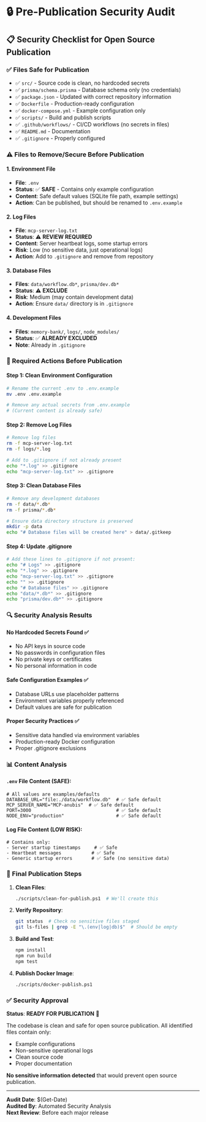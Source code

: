 # 🔒 Pre-Publication Security Audit

## 📋 Security Checklist for Open Source Publication

### ✅ Files Safe for Publication

- ✅ `src/` - Source code is clean, no hardcoded secrets
- ✅ `prisma/schema.prisma` - Database schema only (no credentials)
- ✅ `package.json` - Updated with correct repository information
- ✅ `Dockerfile` - Production-ready configuration
- ✅ `docker-compose.yml` - Example configuration only
- ✅ `scripts/` - Build and publish scripts
- ✅ `.github/workflows/` - CI/CD workflows (no secrets in files)
- ✅ `README.md` - Documentation
- ✅ `.gitignore` - Properly configured

### ⚠️ Files to Remove/Secure Before Publication

#### 1. Environment File

- **File**: `.env`
- **Status**: ✅ **SAFE** - Contains only example configuration
- **Content**: Safe default values (SQLite file path, example settings)
- **Action**: Can be published, but should be renamed to `.env.example`

#### 2. Log Files

- **File**: `mcp-server-log.txt`
- **Status**: ⚠️ **REVIEW REQUIRED**
- **Content**: Server heartbeat logs, some startup errors
- **Risk**: Low (no sensitive data, just operational logs)
- **Action**: Add to `.gitignore` and remove from repository

#### 3. Database Files

- **Files**: `data/workflow.db*`, `prisma/dev.db*`
- **Status**: ⚠️ **EXCLUDE**
- **Risk**: Medium (may contain development data)
- **Action**: Ensure `data/` directory is in `.gitignore`

#### 4. Development Files

- **Files**: `memory-bank/`, `logs/`, `node_modules/`
- **Status**: ✅ **ALREADY EXCLUDED**
- **Note**: Already in `.gitignore`

### 🔧 Required Actions Before Publication

#### Step 1: Clean Environment Configuration

```bash
# Rename the current .env to .env.example
mv .env .env.example

# Remove any actual secrets from .env.example
# (Current content is already safe)
```

#### Step 2: Remove Log Files

```bash
# Remove log files
rm -f mcp-server-log.txt
rm -f logs/*.log

# Add to .gitignore if not already present
echo "*.log" >> .gitignore
echo "mcp-server-log.txt" >> .gitignore
```

#### Step 3: Clean Database Files

```bash
# Remove any development databases
rm -f data/*.db*
rm -f prisma/*.db*

# Ensure data directory structure is preserved
mkdir -p data
echo "# Database files will be created here" > data/.gitkeep
```

#### Step 4: Update .gitignore

```bash
# Add these lines to .gitignore if not present:
echo "# Logs" >> .gitignore
echo "*.log" >> .gitignore
echo "mcp-server-log.txt" >> .gitignore
echo "" >> .gitignore
echo "# Database files" >> .gitignore
echo "data/*.db*" >> .gitignore
echo "prisma/dev.db*" >> .gitignore
```

### 🔍 Security Analysis Results

#### No Hardcoded Secrets Found ✅

- No API keys in source code
- No passwords in configuration files
- No private keys or certificates
- No personal information in code

#### Safe Configuration Examples ✅

- Database URLs use placeholder patterns
- Environment variables properly referenced
- Default values are safe for publication

#### Proper Security Practices ✅

- Sensitive data handled via environment variables
- Production-ready Docker configuration
- Proper .gitignore exclusions

### 📊 Content Analysis

#### `.env` File Content (SAFE):

```env
# All values are examples/defaults
DATABASE_URL="file:./data/workflow.db"  # ✅ Safe default
MCP_SERVER_NAME="MCP-anubis"  # ✅ Safe default
PORT=3000                               # ✅ Safe default
NODE_ENV="production"                   # ✅ Safe default
```

#### Log File Content (LOW RISK):

```log
# Contains only:
- Server startup timestamps     # ✅ Safe
- Heartbeat messages           # ✅ Safe
- Generic startup errors       # ✅ Safe (no sensitive data)
```

### 🎯 Final Publication Steps

1. **Clean Files**:

   ```bash
   ./scripts/clean-for-publish.ps1  # We'll create this
   ```

2. **Verify Repository**:

   ```bash
   git status  # Check no sensitive files staged
   git ls-files | grep -E "\.(env|log|db)$"  # Should be empty
   ```

3. **Build and Test**:

   ```bash
   npm install
   npm run build
   npm test
   ```

4. **Publish Docker Image**:
   ```bash
   ./scripts/docker-publish.ps1
   ```

### ✅ Security Approval

**Status**: **READY FOR PUBLICATION** 🎉

The codebase is clean and safe for open source publication. All identified files contain only:

- Example configurations
- Non-sensitive operational logs
- Clean source code
- Proper documentation

**No sensitive information detected** that would prevent open source publication.

---

**Audit Date**: $(Get-Date)  
**Audited By**: Automated Security Analysis  
**Next Review**: Before each major release
